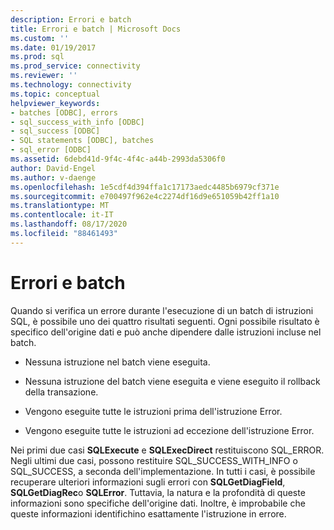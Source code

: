 ```yaml
---
description: Errori e batch
title: Errori e batch | Microsoft Docs
ms.custom: ''
ms.date: 01/19/2017
ms.prod: sql
ms.prod_service: connectivity
ms.reviewer: ''
ms.technology: connectivity
ms.topic: conceptual
helpviewer_keywords:
- batches [ODBC], errors
- sql_success_with_info [ODBC]
- sql_success [ODBC]
- SQL statements [ODBC], batches
- sql_error [ODBC]
ms.assetid: 6debd41d-9f4c-4f4c-a44b-2993da5306f0
author: David-Engel
ms.author: v-daenge
ms.openlocfilehash: 1e5cdf4d394ffa1c17173aedc4485b6979cf371e
ms.sourcegitcommit: e700497f962e4c2274df16d9e651059b42ff1a10
ms.translationtype: MT
ms.contentlocale: it-IT
ms.lasthandoff: 08/17/2020
ms.locfileid: "88461493"
---
```

# <a name="errors-and-batches"></a>Errori e batch
Quando si verifica un errore durante l'esecuzione di un batch di istruzioni SQL, è possibile uno dei quattro risultati seguenti. Ogni possibile risultato è specifico dell'origine dati e può anche dipendere dalle istruzioni incluse nel batch.  
  
-   Nessuna istruzione nel batch viene eseguita.  
  
-   Nessuna istruzione del batch viene eseguita e viene eseguito il rollback della transazione.  
  
-   Vengono eseguite tutte le istruzioni prima dell'istruzione Error.  
  
-   Vengono eseguite tutte le istruzioni ad eccezione dell'istruzione Error.  
  
 Nei primi due casi **SQLExecute** e **SQLExecDirect** restituiscono SQL_ERROR. Negli ultimi due casi, possono restituire SQL_SUCCESS_WITH_INFO o SQL_SUCCESS, a seconda dell'implementazione. In tutti i casi, è possibile recuperare ulteriori informazioni sugli errori con **SQLGetDiagField**, **SQLGetDiagRec**o **SQLError**. Tuttavia, la natura e la profondità di queste informazioni sono specifiche dell'origine dati. Inoltre, è improbabile che queste informazioni identifichino esattamente l'istruzione in errore.
